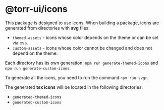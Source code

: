 # @torr-ui/icons

This package is designed to use icons. When building a package, icons are generated from directories with **svg** files:

- `themed-assets` - icons whose color depends on the theme or can be set via css.
- `custom-assets` - icons whose color cannot be changed and does not depend on the theme.

Each directory has its own generation: `npm run generate-themed-icons` and `npm run generate-custom-icons`.

To generate all the icons, you need to run the command `npm run svgr`.

The generated **tsx icons** will be located in the following directories:

- `generated-themed-icons`
- `generated-custom-icons`
